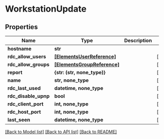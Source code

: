 # WorkstationUpdate


## Properties

Name | Type | Description | Notes
------------ | ------------- | ------------- | -------------
**hostname** | **str** |  | 
**rdc_allow_users** | [**[ElementsUserReference]**](ElementsUserReference.md) |  | [optional] 
**rdc_allow_groups** | [**[ElementsGroupReference]**](ElementsGroupReference.md) |  | [optional] 
**report** | **{str: (str, none_type)}** |  | [optional] 
**name** | **str, none_type** |  | [optional] 
**rdc_last_used** | **datetime, none_type** |  | [optional] 
**rdc_disable_upnp** | **bool** |  | [optional] 
**rdc_client_port** | **int, none_type** |  | [optional] 
**rdc_host_port** | **int, none_type** |  | [optional] 
**last_seen** | **datetime, none_type** |  | [optional] 

[[Back to Model list]](../#documentation-for-models) [[Back to API list]](../#documentation-for-api-endpoints) [[Back to README]](../)


